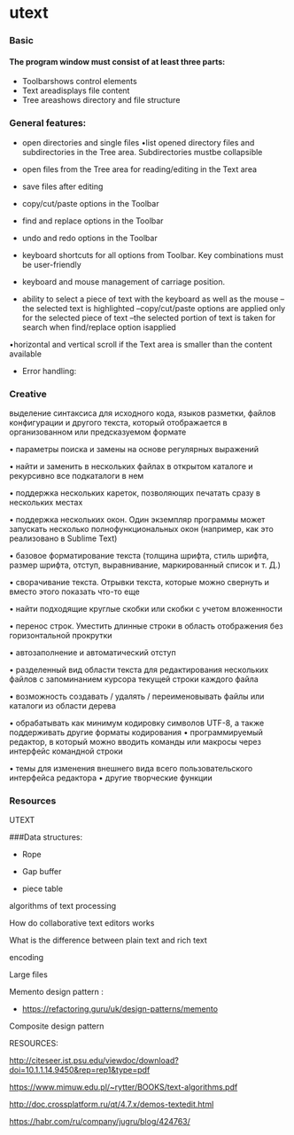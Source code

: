 # utext


### Basic

#### The program window must consist of at least three parts:
  * Toolbarshows control elements
  * Text areadisplays file content
  * Tree areashows directory and file structure
  
 
 ### General features:
 
 * open directories and single files
 •list opened directory files and subdirectories in the Tree area. 
    Subdirectories mustbe collapsible
 * open files from the Tree area for reading/editing in the Text area
 * save files after editing
 * copy/cut/paste options in the Toolbar
 * find and replace options in the Toolbar
 * undo and redo options in the Toolbar
 * keyboard shortcuts for all options from Toolbar. Key combinations must be user-friendly
 * keyboard and mouse management of carriage position.
  
  * ability to select a piece of text with the keyboard as well as the mouse
  –the selected text is highlighted
  –copy/cut/paste options are applied only for the selected piece of text
  –the selected portion of text is taken for search when find/replace option isapplied
  
  •horizontal and vertical scroll if the Text area is smaller than the content available
  * Error handling:

### Creative

выделение синтаксиса для исходного кода, языков разметки, файлов конфигурации и другого текста, 
который отображается в организованном или предсказуемом формате

• параметры поиска и замены на основе регулярных выражений

• найти и заменить в нескольких файлах в открытом каталоге и рекурсивно все подкаталоги в нем

• поддержка нескольких кареток, позволяющих печатать сразу в нескольких местах

• поддержка нескольких окон. Один экземпляр программы может запускать несколько полнофункциональных окон 
(например, как это реализовано в Sublime Text)

• базовое форматирование текста (толщина шрифта, стиль шрифта, размер шрифта, отступ, выравнивание, 
маркированный список и т. Д.)

• сворачивание текста. Отрывки текста, которые можно свернуть и вместо этого показать что-то еще

• найти подходящие круглые скобки или скобки с учетом вложенности

• перенос строк. Уместить длинные строки в область отображения без горизонтальной прокрутки

• автозаполнение и автоматический отступ

• разделенный вид области текста для редактирования нескольких файлов с запоминанием курсора текущей 
строки каждого файла

• возможность создавать / удалять / переименовывать файлы или каталоги из области дерева

• обрабатывать как минимум кодировку символов UTF-8, а также поддерживать другие форматы кодирования
• программируемый редактор, в который можно вводить команды или макросы через интерфейс командной строки

• темы для изменения внешнего вида всего пользовательского интерфейса редактора • другие творческие функции




### Resources


UTEXT


###Data structures:
 * Rope

 * Gap buffer

 * piece table


algorithms of text processing

How do collaborative text editors works

What is the difference between plain text and rich text

encoding

Large files

Memento design pattern :
 * https://refactoring.guru/uk/design-patterns/memento
 
 

 Composite design pattern



RESOURCES:


http://citeseer.ist.psu.edu/viewdoc/download?doi=10.1.1.14.9450&rep=rep1&type=pdf

https://www.mimuw.edu.pl/~rytter/BOOKS/text-algorithms.pdf




http://doc.crossplatform.ru/qt/4.7.x/demos-textedit.html

https://habr.com/ru/company/jugru/blog/424763/
